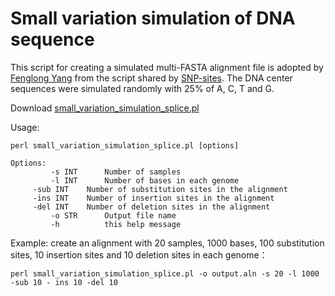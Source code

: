 # Small variation simulation of DNA sequence

This script for creating a simulated multi-FASTA alignment file is adopted by [Fenglong Yang](http://lab.malab.cn/~yangfl/) from the script shared by [SNP-sites](https://github.com/sanger-pathogens/snp-sites). The DNA center sequences were simulated randomly with 25% of A, C, T and G.

Download <a href="http://lab.malab.cn/%7Etfr/HAlign3_testdata/small_variation_simulation_splice.pl" download="small_variation_simulation_splice.pl">small_variation_simulation_splice.pl</a> 

Usage:

```
perl small_variation_simulation_splice.pl [options]
```

```
Options: 
         -s INT      Number of samples
         -l INT      Number of bases in each genome
	 -sub INT    Number of substitution sites in the alignment
	 -ins INT    Number of insertion sites in the alignment
	 -del INT    Number of deletion sites in the alignment
         -o STR      Output file name
         -h          this help message

```

Example: create an alignment with 20 samples, 1000 bases, 100 substitution sites, 10 insertion sites and 10 deletion sites in each genome：

```
perl small_variation_simulation_splice.pl -o output.aln -s 20 -l 1000 -sub 10 - ins 10 -del 10
```



